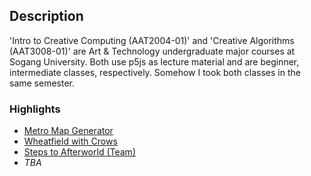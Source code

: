 ## Description

'Intro to Creative Computing (AAT2004-01)' and 'Creative Algorithms (AAT3008-01)' are Art & Technology undergraduate major courses at Sogang University. Both use p5js as lecture material and are beginner, intermediate classes, respectively. Somehow I took both classes in the same semester.

### Highlights

- [Metro Map Generator]([AAT3008]%2001.%20procedural%20literacy/description-01.md)
- [Wheatfield with Crows]([AAT3008]%2002.%20L-System/description-02.md)
- [Steps to Afterworld (Team)]([AAT3008]%2004.%20generative%20design%20system%20(team)/description-04.md)
- <i>TBA</i>